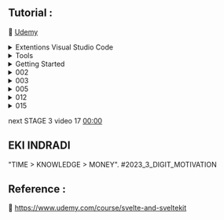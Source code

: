 ## Tutorial : 

:link: [Udemy](https://www.udemy.com/course/svelte-and-sveltekit)


<details>
  <summary>Extentions Visual Studio Code</summary>

1. [Svelte for VS Code](https://marketplace.visualstudio.com/items?itemName=svelte.svelte-vscode)

2. [ESLint](https://marketplace.visualstudio.com/items?itemName=dbaeumer.vscode-eslint)

3. [Prettier - Code formatter](https://marketplace.visualstudio.com/items?itemName=esbenp.prettier-vscode)

4. [indent-rainbow](https://marketplace.visualstudio.com/items?itemName=oderwat.indent-rainbow)

</details>

<details>
  <summary>Tools</summary>

1. [Svelte Society Tools](https://sveltesociety.dev/tools)

2. [REPL (WEB SVELTE CODE)](https://svelte.dev/repl/hello-world?version=3.50.1)

</details>


<details>
  <summary>Getting Started</summary>

[DOCS](https://svelte.dev/docs)


___

COURSE VERSION : https://github.com/alialaa/svelte-course.git

```
git clone https://github.com/alialaa/svelte-course.git

cd svelte-course
rm -rf .git

cd svelte-course
npm install
npm run dev

```

___


___
FOR NEW SVELTE ( DONT USE )

```sh

npm create svelte@latest svelte-course-new

create-svelte@3.2.0
Ok to proceed? (y) y

Which Svelte app template?
│  ●   Skeleton project (Barebones scaffolding for your new SvelteKit app)

Add type checking with TypeScript?
│  ●  No


Select additional options (use arrow keys/space bar)
│  none

cd svelte-course
npm install
npm run dev
```

___







</details>




<details>
  <summary>002</summary>

```sh

npm run dev

```


```sh

npm run build

```

</details>

<details>
  <summary>003</summary>

  delete app.css

  clear source App.svelte

  clear source main.js
  
</details>



<details>
  <summary>005</summary>


```sh

npm run build -- --minify=false

```
  
</details>


<details>
  <summary>012</summary>

https://github.com/sveltejs/svelte-preprocess

for getstarted from https://github.com/alialaa/svelte-course

```sh

npm i -D svelte-preprocess@4.10.7
npm i -D sass@1.55.0

```

for lastest :

```sh

npm i -D svelte-preprocess
npm i -D sass

```

  </details>



<details>
<summary>015</summary>

https://github.com/Introvertuous/svelte-icons

https://svelte-icons-explorer.vercel.app/ -> Font Awasome -> click Icon -> paste code import

https://github.com/alialaa/svelte-course/blob/named-slots/package.json

for getstarted from https://github.com/alialaa/svelte-course

```sh

npm i svelte-icons@2.1.0

```

for lastest :

```sh

npm i svelte-icons


```

</details>



next STAGE 3 video 17 [00:00](https://www.udemy.com/course/svelte-and-sveltekit)  


## EKI INDRADI

"TIME > KNOWLEDGE > MONEY". #2023_3_DIGIT_MOTIVATION

## Reference : 

:link: https://www.udemy.com/course/svelte-and-sveltekit


